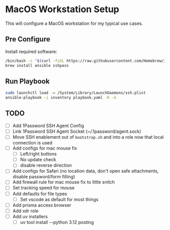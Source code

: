 # MacOS Workstation Setup

This will configure a MacOS workstation for my typical use cases.

## Pre Configure

Install required software:

```bash
/bin/bash -c "$(curl -fsSL https://raw.githubusercontent.com/Homebrew/install/HEAD/install.sh)"
brew install ansible sshpass
```

## Run Playbook

```bash
sudo launchctl load -w /System/Library/LaunchDaemons/ssh.plist
ansible-playbook -i inventory playbook.yaml -K -k
```

## TODO

- [ ] Add 1Password SSH Agent Config
- [ ] Link 1Password SSH Agent Socket (~/.1password/agent.sock)
- [ ] Move SSH enablement out of `bootstrap.sh` and into a role now that local connection is used
- [ ] Add configs for mac mouse fix
  - [ ] Left/right buttons
  - [ ] No update check
  - [ ] disable reverse direction
- [ ] Add configs for Safari (no location data, don't open safe attachments, disable password/form filling)
- [ ] Add firewall rule for mac mouse fix to little snitch
- [ ] Set tracking speed for mouse
- [ ] Add defaults for file types
  - [ ] Set vscode as default for most things
- [ ] Add prisma access browser
- [ ] Add xdr role
- [ ] Add uv installers
  - [ ] uv tool install --python 3.12 posting